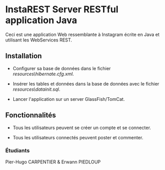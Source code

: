 # InstaREST Server RESTful application Java

Ceci est une application Web ressemblante à Instagram écrite en Java et utilisant les WebServices REST.

## Installation

* Configurer sa base de données dans le fichier _resources\hibernate.cfg.xml_.

* Insérer les tables et données dans la base de données avec le fichier _resources\datainit.sql_.

* Lancer l'application sur un server GlassFish/TomCat.

## Fonctionnalités

* Tous les utilisateurs peuvent se créer un compte et se connecter.

* Tous les utilisateurs connectés peuvent poster et commenter.

### Étudiants
Pier-Hugo CARPENTIER & Erwann PIEDLOUP